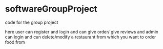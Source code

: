 # softwareGroupProject
code for the group project

here user can register and login and can give order/ give reviews and
admin can login and can delete/modify a restaurant from which you want to order food from
